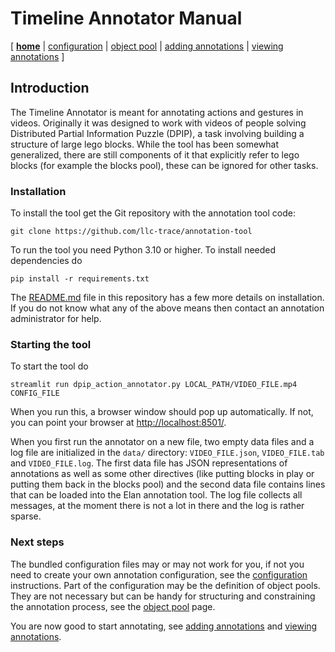 # Timeline Annotator Manual

[ [**home**](index.md) 
| [configuration](configuration.md)
| [object pool](objects.md)
| [adding annotations](adding.md)
| [viewing annotations](viewing.md)
]

## Introduction

The Timeline Annotator is meant for annotating actions and gestures in videos. Originally it was designed to work with videos of people solving Distributed Partial Information Puzzle (DPIP), a task involving building a structure of large lego blocks. While the tool has been somewhat generalized, there are still components of it that explicitly refer to lego blocks (for example the blocks pool), these can be ignored for other tasks.


### Installation

To install the tool get the Git repository with the annotation tool code:

```shell
git clone https://github.com/llc-trace/annotation-tool
```

To run the tool you need Python 3.10 or higher. To install needed dependencies do

```shell
pip install -r requirements.txt
```

The [README.md](../README.md) file in this repository has a few more details on installation. If you do not know what any of the above means then contact an annotation administrator for help.


### Starting the tool

To start the tool do

```shell
streamlit run dpip_action_annotator.py LOCAL_PATH/VIDEO_FILE.mp4 CONFIG_FILE
```

When you run this, a browser window should pop up automatically. If not, you can point your browser at [http://localhost:8501/](http://localhost:8501/).

When you first run the annotator on a new file, two empty data files and a log file are initialized in the `data/` directory: `VIDEO_FILE.json`, `VIDEO_FILE.tab` and `VIDEO_FILE.log`. The first data file has JSON representations of annotations as well as some other directives (like putting blocks in play or putting them back in the blocks pool) and the second data file contains lines that can be loaded into the Elan annotation tool. The log file collects all messages, at the moment there is not a lot in there and the log is rather sparse. 


### Next steps

The bundled configuration files may or may not work for you, if not you need to create your own annotation configuration, see the [configuration](configuration.md) instructions. Part of the configuration may be the definition of object pools. They are not necessary but can be handy for structuring and constraining the annotation process, see the [object pool](objects.md) page. 

You are now good to start annotating, see [adding annotations](adding.md) and [viewing annotations](viewing.md).